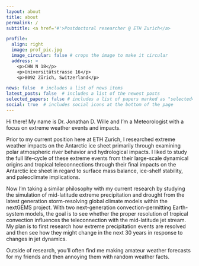 ```yaml
---
layout: about
title: about
permalink: /
subtitle: <a href='#'>Postdoctoral researcher @ ETH Zurich</a>

profile:
  align: right
  image: prof_pic.jpg
  image_circular: false # crops the image to make it circular
  address: >
    <p>CHN N 18</p>
    <p>Universitätstrasse 16</p>
    <p>8092 Zürich, Switzerland</p>

news: false  # includes a list of news items
latest_posts: false  # includes a list of the newest posts
selected_papers: false # includes a list of papers marked as "selected={true}"
social: true  # includes social icons at the bottom of the page
---
```


Hi there! My name is Dr. Jonathan D. Wille and I’m a Meteorologist with a focus on extreme weather events and impacts.

Prior to my current position here at ETH Zurich, I researched extreme weather impacts on the Antarctic ice sheet primarily through examining polar atmospheric river behavior and hydrological impacts. I liked to study the full life-cycle of these extreme events from their large-scale dynamical origins and tropical teleconnections through their final impacts on the Antarctic ice sheet in regard to surface mass balance, ice-shelf stability, and paleoclimate implications.

Now I’m taking a similar philosophy with my current research by studying the simulation of mid-latitude extreme precipitation and drought from the latest generation storm-resolving global climate models within the nextGEMS project. With two next-generation convection-permitting Earth-system models, the goal is to see whether the proper resolution of tropical convection influences the teleconnection with the mid-latitude jet stream. My plan is to first research how extreme precipitation events are resolved and then see how they might change in the next 30 years in response to changes in jet dynamics.

Outside of research, you’ll often find me making amateur weather forecasts for my friends and then annoying them with random weather facts. 



